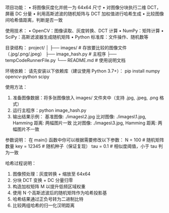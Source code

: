 项目功能：
•	将图像灰度化并统一为 64x64 尺寸
•	对图像分块执行二维 DCT，屏蔽 DC 分量
•	利用高斯滤波的随机矩阵与 DCT 加权值进行哈希生成
•	比较图像间哈希值距离，判断是否一致

使用技术：
•	OpenCV：图像读取、灰度转换、DCT 计算
•	NumPy：矩阵计算
•	SciPy：高斯滤波器生成随机矩阵
•	Python 标准库：文件操作、随机数等

目录结构：
project/
│
├── images/              # 存放要比较的图像文件（.jpg/.png/.jpeg）
├── image_hash.py        # 主程序
├── tempCodeRunnerFile.py
└── README.md            # 使用说明文档

环境依赖：
请先安装以下依赖库（建议使用 Python 3.7+）：
pip install numpy opencv-python scipy

使用方法：
1.	准备图像数据：将多张图像放入 images/ 文件夹中（支持 .jpg, .jpeg, .png 格式）
2.	运行主程序：python image_hash.py
3.	输出结果示例：
基准图像: ./images\2.jpg
比对图像: ./images\1.jpg, Hamming 距离: 两幅图片一致
比对图像: ./images\3.jpg, Hamming 距离: 两幅图片不一致

参数说明：
在 main() 函数中你可以根据需要修改以下参数：
N = 100           # 随机矩阵数量
key = 12345       # 随机种子（保证复现）
tau = 0.1         # 相似度阈值，小于 tau 判为一致

哈希过程说明：
1.	图像预处理：灰度转换 + 缩放至 64x64
2.	分块 DCT 变换 + DC 分量归零
3.	构造加权矩阵 M 以提升低频区域权重
4.	使用 N 个高斯滤波后的随机矩阵作为哈希投影基
5.	哈希结果通过正负号转为二进制比特
6.	比较两组哈希的归一化汉明距离

